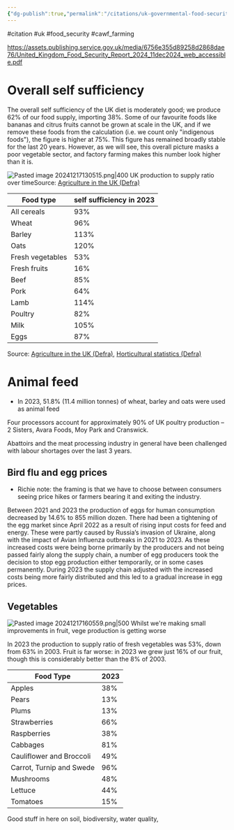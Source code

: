 ```yaml
---
{"dg-publish":true,"permalink":"/citations/uk-governmental-food-security-review-2024/","created":"2024-12-17T11:28:49.444+00:00","updated":"2025-10-10T23:59:28.671+01:00"}
---
```


#citation #uk #food_security #cawf_farming 

https://assets.publishing.service.gov.uk/media/6756e355d89258d2868dae76/United_Kingdom_Food_Security_Report_2024_11dec2024_web_accessible.pdf

# Overall self sufficiency
The overall self sufficiency of the UK diet is moderately good; we produce 62% of our food supply, importing 38%. Some of our favourite foods like bananas and citrus fruits cannot be grown at scale in the UK, and if we remove these foods from the calculation (i.e. we count only "indigenous foods"), the figure is higher at 75%. This figure has remained broadly stable for the last 20 years. However, as we will see, this overall picture masks a poor vegetable sector, and factory farming makes this number look higher than it is.

![Pasted image 20241217130515.png|400](/img/user/Pasted%20image%2020241217130515.png)
UK production to supply ratio over timeSource: [Agriculture in the UK (Defra)](https://www.gov.uk/government/collections/agriculture-in-the-united-kingdom)

| Food type        | self sufficiency in 2023 |
| ---------------- | ------------------------ |
| All cereals      | 93%                      |
| Wheat            | 96%                      |
| Barley           | 113%                     |
| Oats             | 120%                     |
| Fresh vegetables | 53%                      |
| Fresh fruits     | 16%                      |
| Beef             | 85%                      |
| Pork             | 64%                      |
| Lamb             | 114%                     |
| Poultry          | 82%                      |
| Milk             | 105%                     |
| Eggs             | 87%                      |
Source: [Agriculture in the UK (Defra)](https://www.gov.uk/government/collections/agriculture-in-the-united-kingdom), [Horticultural statistics (Defra)](https://www.gov.uk/government/statistics/latest-horticulture-statistics/horticulture-statistics-2023) 

# Animal feed
- In 2023, 51.8% (11.4 million tonnes) of wheat, barley and oats were used as animal feed


Four processors account for approximately 90% of UK poultry production – 2 Sisters, Avara Foods, Moy Park and Cranswick.

Abattoirs and the meat processing industry in general have been challenged with
labour shortages over the last 3 years.  

## Bird flu and egg prices
- Richie note: the framing is that we have to choose between consumers seeing price hikes or farmers bearing it and exiting the industry.

Between 2021 and 2023 the production of eggs for human consumption
decreased by 14.6% to 855 million dozen. There had been a tightening of the egg
market since April 2022 as a result of rising input costs for feed and energy. These
were partly caused by Russia’s invasion of Ukraine, along with the impact of Avian
Influenza outbreaks in 2021 to 2023. As these increased costs were being borne
primarily by the producers and not being passed fairly along the supply chain, a
number of egg producers took the decision to stop egg production either
temporarily, or in some cases permanently. During 2023 the supply chain adjusted
with the increased costs being more fairly distributed and this led to a gradual
increase in egg prices. 

## Vegetables
![Pasted image 20241217160559.png|500](/img/user/Pasted%20image%2020241217160559.png)
Whilst we're making small improvements in fruit, vege production is getting worse

In 2023 the production to supply ratio of fresh vegetables was 53%, down from 63% in 2003. Fruit is far worse: in 2023 we grew just 16% of our fruit, though this is considerably better than the 8% of 2003.

| Food Type                | 2023 |
|--------------------------|------|
| Apples                   | 38%  |
| Pears                    | 13%  |
| Plums                    | 13%  |
| Strawberries             | 66%  |
| Raspberries              | 38%  |
| Cabbages                 | 81%  |
| Cauliflower and Broccoli | 49%  |
| Carrot, Turnip and Swede | 96%  |
| Mushrooms                | 48%  |
| Lettuce                  | 44%  |
| Tomatoes                 | 15%  |

Good stuff in here on soil, biodiversity, water quality, 